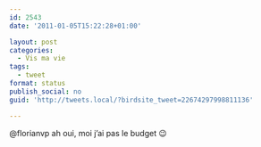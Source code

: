 ```yaml
---
id: 2543
date: '2011-01-05T15:22:28+01:00'

layout: post
categories:
  - Vis ma vie
tags:
  - tweet
format: status
publish_social: no
guid: 'http://tweets.local/?birdsite_tweet=22674297998811136'

---
```


@florianvp ah oui, moi j’ai pas le budget 😉